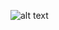 ![alt text](https://github.com/Jackobo-Usagi/Games-GFXCfg-Database/blob/main/Blazing_Chrome/config-1.png?raw=true)

